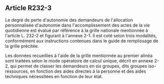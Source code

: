 ## Article R232-3

Le degré de perte d'autonomie des demandeurs de l'allocation personnalisée d'autonomie dans
l'accomplissement des actes de la vie quotidienne est évalué par référence à la grille nationale mentionnée à
l'article L. 232-2 et figurant à l'annexe 2-1. Il est coté selon trois modalités, conformément aux instructions
contenues dans le guide de remplissage de la grille précitée.

Les données recueillies à l'aide de la grille mentionnée au premier alinéa sont traitées selon le mode
opératoire de calcul unique, décrit en annexe 2-2, qui permet de classer les demandeurs en six groupes, dits
groupes iso-ressources, en fonction des aides directes à la personne et des aides techniques nécessitées en
fonction de leur état.


